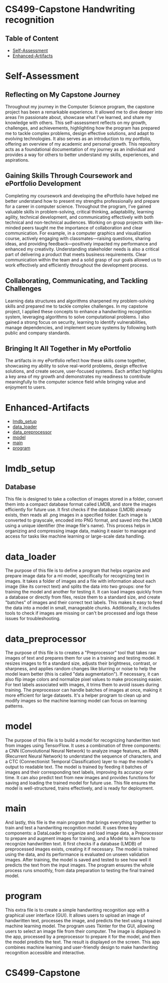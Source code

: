 # CS499-Capstone Handwriting recognition

## Table of Content 
 * [Self-Assessment](#Self-Assessment)
 * [Enhanced-Artifacts](#Enhanced-Artifacts)


# Self-Assessment
## Reflecting on My Capstone Journey
Throughout my journey in the Computer Science program, the capstone project has been a remarkable experience. It allowed me to dive deeper into areas I’m passionate about, showcase what I’ve learned, and share my knowledge with others. This self-assessment reflects on my growth, challenges, and achievements, highlighting how the program has prepared me to tackle complex problems, design effective solutions, and adapt to evolving technologies. It also serves as an introduction to my portfolio, offering an overview of my academic and personal growth. This repository acts as a foundational documentation of my journey as an individual and provides a way for others to better understand my skills, experiences, and aspirations.
## Gaining Skills Through Coursework and ePortfolio Development
Completing my coursework and developing the ePortfolio have helped me better understand how to present my strengths professionally and prepare for a career in computer science. Throughout the program, I’ve gained valuable skills in problem-solving, critical thinking, adaptability, learning agility, technical development, and communicating effectively with both technical and non-technical audiences.
Working on group projects with like-minded peers taught me the importance of collaboration and clear communication. For example, in a computer graphics and visualization course, actively engaging with classmates—raising questions, sharing ideas, and providing feedback—positively impacted my performance and enhanced my creativity. Understanding stakeholder needs is also a critical part of delivering a product that meets business requirements. Clear communication within the team and a solid grasp of our goals allowed us to work effectively and efficiently throughout the development process.
## Collaborating, Communicating, and Tackling Challenges
Learning data structures and algorithms sharpened my problem-solving skills and prepared me to tackle complex challenges. In my capstone project, I applied these concepts to enhance a handwriting recognition system, leveraging algorithms to solve computational problems. I also gained a strong focus on security, learning to identify vulnerabilities, manage dependencies, and implement secure systems by following both public and company standards.
## Bringing It All Together in My ePortfolio
The artifacts in my ePortfolio reflect how these skills come together, showcasing my ability to solve real-world problems, design effective solutions, and create secure, user-focused systems. Each artifact highlights a key area of my growth and demonstrates my readiness to contribute meaningfully to the computer science field while bringing value and enjoyment to users.


# Enhanced-Artifacts
* [lmdb_setup](#lmbd_setup)
* [data_loader](#data_loader)
* [data_preprocessor](#data_preprocessor)
* [model](#model)
* [main](#main)
* [program](#program)

# lmdb_setup
## Database 
This file is designed to take a collection of images stored in a folder, convert them into a compact database format called LMDB, and store the images efficiently for future use. It first checks if the database (LMDB) already exists, then reads all .png images in a specified folder. Each image is converted to grayscale, encoded into PNG format, and saved into the LMDB using a unique identifier (the image file's name). This process helps in organizing and compressing image data, making it easier to manage and access for tasks like machine learning or large-scale data handling.


# data_loader
The purpose of this file is to define a program that helps organize and prepare image data for a ml model, specifically for recognizing text in images. It takes a folder of images and a file with information about each image (like its correct text) and splits the data into two groups: one for training the model and another for testing it. It can load images quickly from a database or directly from files, resize them to a standard size, and create "batches" of images and their correct text labels. This makes it easy to feed the data into a model in small, manageable chunks. Additionally, it includes tools to check if images are missing or can't be processed and logs these issues for troubleshooting.

# data_preprocessor 
The purpose of this file is to creates a "Preprocessor" tool that takes raw images of text and prepares them for use in a training and testing model. It resizes images to fit a standard size, adjusts their brightness, contrast, or sharpness, and applies random changes like blurring or noise to help the model learn better (this is called "data augmentation"). If necessary, it can also flip image colors and normalize pixel values to make processing easier. For text labels associated with images, it trims them to avoid issues during training. The preprocessor can handle batches of images at once, making it more efficient for large datasets. It's a helper program to clean up and modify images so the machine learning model can focus on learning patterns.

# model
The purpose of this file is to build a model for recognizing handwritten text from images using TensorFlow. It uses a combination of three components: a CNN (Convolutional Neural Network) to analyze image features, an RNN (Recurrent Neural Network) to understand the sequence of characters, and a CTC (Connectionist Temporal Classification) layer to map the model's output to readable text. The model is trained by feeding it batches of images and their corresponding text labels, improving its accuracy over time. It can also predict text from new images and provides functions for saving and loading the trained model for future use. This file ensures the model is well-structured, trains effectively, and is ready for deployment.


# main 
And lastly, this file is the main program that brings everything together to train and test a handwriting recognition model. It uses three key components: a DataLoader to organize and load image data, a Preprocessor to prepare and augment images for training, and a Model to learn how to recognize handwritten text. It first checks if a database (LMDB) of preprocessed images exists, creating it if necessary. The model is trained using the data, and its performance is evaluated on unseen validation images. After training, the model is saved and tested to see how well it predicts the text from the input images. The program ensures the whole process runs smoothly, from data preparation to testing the final trained model.

# program
This extra file is to create a simple handwriting recognition app with a graphical user interface (GUI). It allows users to upload an image of handwritten text, processes the image, and predicts the text using a trained machine learning model. The program uses Tkinter for the GUI, allowing users to select an image file from their computer. The image is displayed in the app, processed by a preprocessor to prepare it for the model, and then the model predicts the text. The result is displayed on the screen. This app combines machine learning and user-friendly design to make handwriting recognition accessible and interactive.
















# CS499-Capstone
